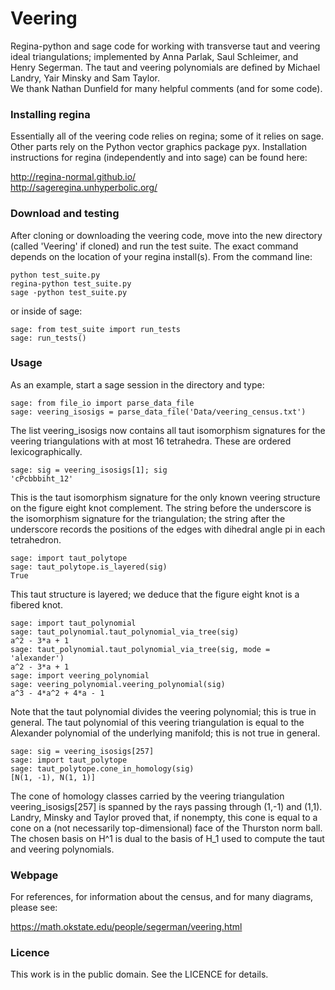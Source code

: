# Veering

Regina-python and sage code for working with transverse taut and
veering ideal triangulations; implemented by Anna Parlak, Saul
Schleimer, and Henry Segerman.  The taut and veering
polynomials are defined by Michael Landry, Yair Minsky and Sam Taylor.  
We thank Nathan Dunfield for many helpful comments (and for some code).

### Installing regina

Essentially all of the veering code relies on regina; some of it
relies on sage. Other parts rely on the Python vector graphics package
pyx. Installation instructions for regina (independently and into 
sage) can be found here:

http://regina-normal.github.io/  
http://sageregina.unhyperbolic.org/

### Download and testing

After cloning or downloading the veering code, move into the new
directory (called 'Veering' if cloned) and run the test suite.  The
exact command depends on the location of your regina install(s).  From
the command line:

    python test_suite.py
    regina-python test_suite.py
    sage -python test_suite.py

or inside of sage:

    sage: from test_suite import run_tests
    sage: run_tests()

### Usage

As an example, start a sage session in the directory and type:

    sage: from file_io import parse_data_file
    sage: veering_isosigs = parse_data_file('Data/veering_census.txt')

The list veering_isosigs now contains all taut isomorphism signatures
for the veering triangulations with at most 16 tetrahedra.  These are
ordered lexicographically.

    sage: sig = veering_isosigs[1]; sig
    'cPcbbbiht_12'

This is the taut isomorphism signature for the only known veering
structure on the figure eight knot complement.  The string before the
underscore is the isomorphism signature for the triangulation; the
string after the underscore records the positions of the edges with
dihedral angle pi in each tetrahedron.

    sage: import taut_polytope
    sage: taut_polytope.is_layered(sig)
    True

This taut structure is layered; we deduce that the figure eight knot
is a fibered knot.

    sage: import taut_polynomial
    sage: taut_polynomial.taut_polynomial_via_tree(sig)
    a^2 - 3*a + 1
    sage: taut_polynomial.taut_polynomial_via_tree(sig, mode = 'alexander')
    a^2 - 3*a + 1
    sage: import veering_polynomial
    sage: veering_polynomial.veering_polynomial(sig)
    a^3 - 4*a^2 + 4*a - 1
    
Note that the taut polynomial divides the veering
polynomial; this is true in general. The taut polynomial of this veering 
triangulation is equal to the Alexander polynomial of the underlying
manifold; this is not true in general.

    sage: sig = veering_isosigs[257]
    sage: import taut_polytope
    sage: taut_polytope.cone_in_homology(sig)
    [N(1, -1), N(1, 1)]
    
The cone of homology classes carried by the veering triangulation 
veering_isosigs[257] is spanned by the rays passing through (1,-1) and (1,1). 
Landry, Minsky and Taylor proved that, if nonempty, this cone is equal to a 
cone on a (not necessarily top-dimensional) face of the Thurston norm ball. 
The chosen basis on H^1 is dual to the basis of H_1 used to compute the taut 
and veering polynomials.

### Webpage

For references, for information about the census, and for many
diagrams, please see:

https://math.okstate.edu/people/segerman/veering.html

### Licence

This work is in the public domain.  See the LICENCE for details.
